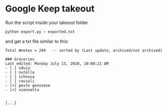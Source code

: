 # Google Keep takeout

Run the script inside your takeout folder 
```sh
python export.py > exported.txt
```

and get a txt file similar to this:

```
Total #notes = 294   -- sorted by (Last update, archived/not archived)

### Groceries
Last edited: Monday July 13, 2020, 10:08:21 AM
- [ ] nduja
- [ ] nutella
- [ ] ichnusa
- [ ] ravioli 
- [+] pesto genovese
- [+] viennetta


[...]
```

